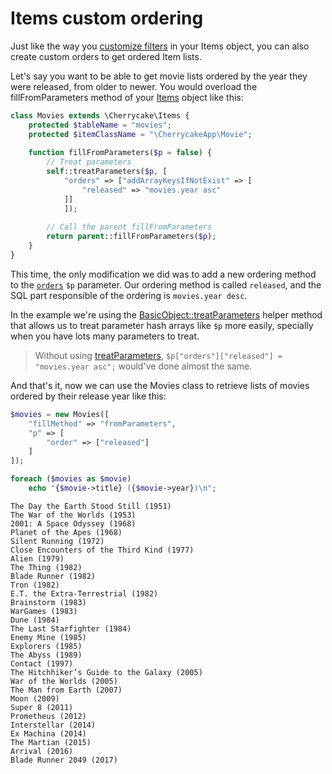 # Items custom ordering

Just like the way you [customize filters](items-custom-filters.md) in your Items object, you can also create custom orders to get ordered Item lists.

Let's say you want to be able to get movie lists ordered by the year they were released, from older to newer. You would overload the fillFromParameters method of your [Items](../../reference/core-classes/items/) object like this:

```php
class Movies extends \Cherrycake\Items {
    protected $tableName = "movies";
    protected $itemClassName = "\CherrycakeApp\Movie";
    
    function fillFromParameters($p = false) {
        // Treat parameters
        self::treatParameters($p, [
            "orders" => ["addArrayKeysIfNotExist" => [
                "released" => "movies.year asc"
            ]]
    		]);
        
        // Call the parent fillFromParameters
        return parent::fillFromParameters($p);
    }
}
```

This time, the only modification we did was to add a new ordering method to the [`orders`](../../reference/core-classes/items/items-methods.md#fillfromparameters) `$p` parameter. Our ordering method is called `released`, and the SQL part responsible of the ordering is `movies.year desc`.

In the example we're using the [BasicObject::treatParameters](../../reference/core-classes/basicobject/basicobject-methods.md#treatparameters-and-usdparameters-usdsetup) helper method that allows us to treat parameter hash arrays like `$p` more easily, specially when you have lots many parameters to treat.

> Without using [treatParameters](../../reference/core-classes/basicobject/basicobject-methods.md#treatparameters-and-usdparameters-usdsetup), `$p["orders"]["released"] = "movies.year asc";` would've done almost the same.

And that's it, now we can use the Movies class to retrieve lists of movies ordered by their release year like this:

```php
$movies = new Movies([
    "fillMethod" => "fromParameters",
    "p" => [
        "order" => ["released"]
    ]
]);

foreach ($movies as $movie)
    echo "{$movie->title} ({$movie->year})\n";
```

```text
The Day the Earth Stood Still (1951)
The War of the Worlds (1953)
2001: A Space Odyssey (1968)
Planet of the Apes (1968)
Silent Running (1972)
Close Encounters of the Third Kind (1977)
Alien (1979)
The Thing (1982)
Blade Runner (1982)
Tron (1982)
E.T. the Extra-Terrestrial (1982)
Brainstorm (1983)
WarGames (1983)
Dune (1984)
The Last Starfighter (1984)
Enemy Mine (1985)
Explorers (1985)
The Abyss (1989)
Contact (1997)
The Hitchhiker’s Guide to the Galaxy (2005)
War of the Worlds (2005)
The Man from Earth (2007)
Moon (2009)
Super 8 (2011)
Prometheus (2012)
Interstellar (2014)
Ex Machina (2014)
The Martian (2015)
Arrival (2016)
Blade Runner 2049 (2017)
```



